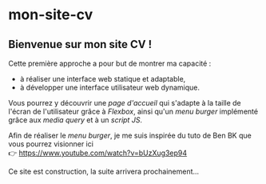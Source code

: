 # mon-site-cv

## Bienvenue sur mon site CV !

Cette première approche a pour but de montrer ma capacité :
- à réaliser une interface web statique et adaptable,
- à développer une interface utilisateur web dynamique.

Vous pourrez y découvrir une *page d'accueil* qui s'adapte à la taille de l'écran de l'utilisateur grâce à *Flexbox*, ainsi qu'un *menu burger* implémenté grâce aux *media query* et à un *script JS*.

Afin de réaliser le *menu burger*, je me suis inspirée du tuto de Ben BK que vous pourrez visionner ici  
👉 https://www.youtube.com/watch?v=bUzXug3ep94

Ce site est construction, la suite arrivera prochainement...